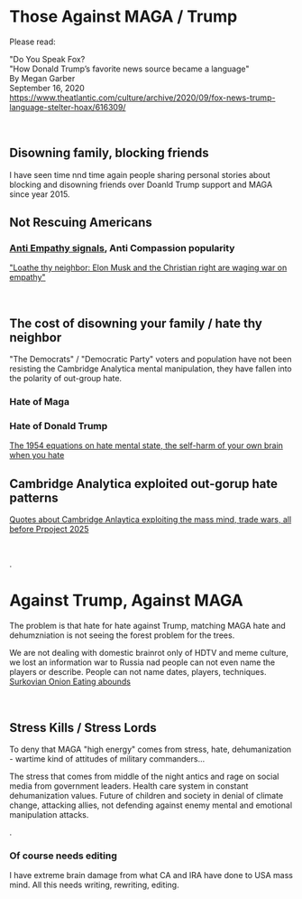 # Those Against MAGA / Trump

Please read:

"Do You Speak Fox?    
"How Donald Trump’s favorite news source became a language"  
By Megan Garber   
September 16, 2020   
https://www.theatlantic.com/culture/archive/2020/09/fox-news-trump-language-stelter-hoax/616309/

&nbsp;

## Disowning family, blocking friends

I have seen time nnd time again people sharing personal stories about blocking and disowning friends over Doanld Trump support and MAGA since year 2015.

## Not Rescuing Americans

### [Anti Empathy signals](https://www.theguardian.com/us-news/ng-interactive/2025/apr/08/empathy-sin-christian-right-musk-trump), Anti Compassion popularity


["Loathe thy neighbor: Elon Musk and the Christian right are waging war on empathy"](https://www.theguardian.com/us-news/ng-interactive/2025/apr/08/empathy-sin-christian-right-musk-trump)

&nbsp;

## The cost of disowning your family / hate thy neighbor

"The Democrats" / "Democratic Party" voters and population have not been resisting the Cambridge Analytica mental manipulation, they have fallen into the polarity of out-group hate.

### Hate of Maga

### Hate of Donald Trump

[The 1954 equations on hate mental state, the self-harm of your own brain when you hate](../Quotes_Pile/Martin_Luther_King_Jr_quotes0.md)

## Cambridge Analytica exploited out-gorup hate patterns

[Quotes about Cambridge Anlaytica exploiting the mass mind, trade wars, all before Prpoject 2025](../Quotes_Pile/Cambridge_Analytica_Quotes.md)

&nbsp;

.

# Against Trump, Against MAGA

The problem is that hate for hate against Trump, matching MAGA hate and dehumzniation is not seeing the forest problem for the trees. 

We are not dealing with domestic brainrot only of HDTV and meme culture, we lost an information war to Russia nad people can not even name the players or describe. People can not name dates, players, techniques. [Surkovian Onion Eating abounds](../Quotes_Pile/Reddit2025A/Surkovian_Onion_Eating.md)

&nbsp;

## Stress Kills / Stress Lords

To deny that MAGA "high energy" comes from stress, hate, dehumanization - wartime kind of attitudes of military commanders...

The stress that comes from middle of the night antics and rage on social media from government leaders. Health care system in constant dehumanization values. Future of children and society in denial of climate change, attacking allies, not defending against enemy mental and emotional manipulation attacks.

.

### Of course needs editing

I have extreme brain damage from what CA and IRA have done to USA mass mind. All this needs writing, rewriting, editing.
